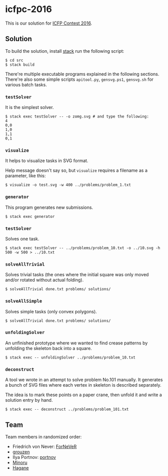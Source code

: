 icfpc-2016
==========

This is our solution for [ICFP Contest 2016][icfpc-2016].

Solution
--------

To build the solution, install [stack][] run the following script:

```console
$ cd src
$ stack build
```

There're multiple executable programs explained in the following sections.
There're also some simple scripts `apitool.py`, `gensvg.ps1`, `gensvg.sh` for
various batch tasks.

### `testSolver`

It is the simplest solver.

```console
$ stack exec testSolver -- -o zomg.svg # and type the following:
4
0,0
1,0
1,1
0,1
```

### `visualize`

It helps to visualize tasks in SVG format.

Help message doesn't say so, but `visualize` requires a filename as a parameter,
like this:

```console
$ visualize -o test.svg -w 400 ../problems/problem_1.txt
```

### `generator`

This program generates new submissions.

```console
$ stack exec generator
```

### `testSolver`

Solves one task.

```console
$ stack exec testSolver -- ../problems/problem_10.txt -o ../10.svg -h 500 -w 500 > ../10.txt
```

### `solveAllTrivial`

Solves trivial tasks (the ones where the initial square was only moved and/or
rotated without actual folding).

```console
$ solveAllTrivial done.txt problems/ solutions/
```

### `solveAllSimple`

Solves simple tasks (only convex polygons).

```console
$ solveAllTrivial done.txt problems/ solutions/
```

### `unfoldingSolver`

An unfinished prototype where we wanted to find crease patterns by unfolding the
skeleton back into a square.

```console
$ stack exec -- unfoldingSolver ../problems/problem_10.txt
```

### `deconstruct`

A tool we wrote in an attempt to solve problem No.101 manually. It generates
a bunch of SVG files where each vertex in skeleton is described separately.

The idea is to mark these points on a paper crane, then unfold it and write
a solution entry by hand.

```console
$ stack exec -- deconstruct ../problems/problem_101.txt
```

Team
----

Team members in randomized order:

- Friedrich von Never: [ForNeVeR](https://github.com/ForNeVeR)
- [grouzen](https://github.com/grouzen)
- Ilya Portnov: [portnov](https://github.com/portnov)
- [Minoru](https://github.com/Minoru)
- [Hagane](https://github.com/Hagane)

[icfpc-2016]: http://2016.icfpcontest.org/
[stack]: https://www.haskellstack.org/
